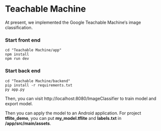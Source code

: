 # Teachable Machine

 At present,  we implemented the  Google Teachable Machine‘s image classification.



### Start front end

```shell
cd "Teachable Machine/app"
npm install
npm run dev
```



### Start back end

```shell
cd "Teachable Machine/backend"
pip install -r requirements.txt
py app.py
```



Then, you can visit  http://localhost:8080/ImageClassifier  to train model and export model.



Then you can  apply the model to an Android application. For project **tflite_demo**, you can put **my_model.tflite** and **labels.txt** in **/app/src/main/assets**.

